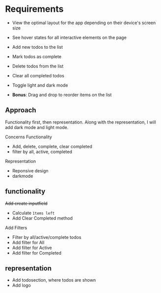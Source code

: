 
# Requirements
- View the optimal layout for the app depending on their device's screen size
- See hover states for all interactive elements on the page

- Add new todos to the list
- Mark todos as complete
- Delete todos from the list
- Clear all completed todos
- Toggle light and dark mode

- **Bonus**: Drag and drop to reorder items on the list
## Approach
Functionality first, then representation. Along with the representation, I will add dark mode and light mode.

Concerns
Functionality
- Add, delete, complete, clear completed
- filter by all, active, completed

Representation
- Reponsive design
- darkmode

## functionality
~~Add create inputfield~~
- Calculate `1tems left`
- Add Clear Completed method

Add Filters
- Filter by all/active/complete todos
- Add filter for All
- Add filter for Active
- Add filter for Completed

## representation
- Add todosection, where todos are shown
- Add logo


